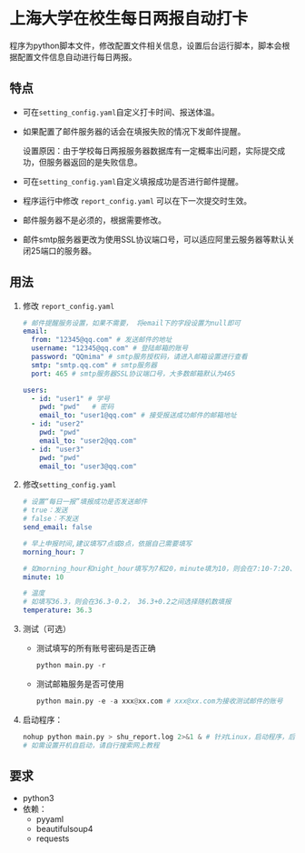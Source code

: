 # 上海大学在校生每日两报自动打卡

程序为python脚本文件，修改配置文件相关信息，设置后台运行脚本，脚本会根据配置文件信息自动进行每日两报。

## 特点

- 可在`setting_config.yaml`自定义打卡时间、报送体温。

- 如果配置了邮件服务器的话会在填报失败的情况下发邮件提醒。

  设置原因：由于学校每日两报服务器数据库有一定概率出问题，实际提交成功，但服务器返回的是失败信息。

- 可在`setting_config.yaml`自定义填报成功是否进行邮件提醒。

- 程序运行中修改 `report_config.yaml` 可以在下一次提交时生效。

- 邮件服务器不是必须的，根据需要修改。

- 邮件smtp服务器更改为使用SSL协议端口号，可以适应阿里云服务器等默认关闭25端口的服务器。

## 用法
1. 修改 `report_config.yaml`

   ```yaml
   # 邮件提醒服务设置，如果不需要， 将email下的字段设置为null即可
   email:
     from: "12345@qq.com" # 发送邮件的地址
     username: "12345@qq.com" # 登陆邮箱的账号
     password: "QQmima" # smtp服务授权码，请进入邮箱设置进行查看
     smtp: "smtp.qq.com" # smtp服务器
     port: 465 # smtp服务器SSL协议端口号，大多数邮箱默认为465
   
   users:
     - id: "user1" # 学号
       pwd: "pwd"	# 密码
       email_to: "user1@qq.com"	# 接受报送成功邮件的邮箱地址
     - id: "user2"
       pwd: "pwd"
       email_to: "user2@qq.com"
     - id: "user3"
       pwd: "pwd"
       email_to: "user3@qq.com"
   ```
   
2. 修改`setting_config.yaml`

   ```yaml
   # 设置“每日一报”填报成功是否发送邮件
   # true：发送
   # false：不发送
   send_email: false
   
   # 早上申报时间,建议填写7点或8点，依据自己需要填写
   morning_hour: 7
   
   # 如morning_hour和night_hour填写为7和20，minute填为10，则会在7:10-7:20、20:10-20:20进行填报，建议填0~50之间的分钟数
   minute: 10
   
   # 温度
   # 如填写36.3，则会在36.3-0.2， 36.3+0.2之间选择随机数填报
   temperature: 36.3
   ```

3. 测试（可选）

   - 测试填写的所有账号密码是否正确

     ```python
     python main.py -r
     ```

   - 测试邮箱服务是否可使用

     ```python
     python main.py -e -a xxx@xx.com # xxx@xx.com为接收测试邮件的账号
     ```

4. 启动程序：

   ```python
   nohup python main.py > shu_report.log 2>&1 & # 针对Linux，启动程序，后台运行，输出结果导出shu_report.log
   # 如需设置开机自启动，请自行搜索网上教程
   ```

## 要求

- python3
- 依赖：
  - pyyaml
  - beautifulsoup4
  - requests